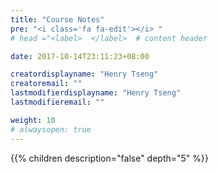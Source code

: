 ```yaml
---
title: "Course Notes"
pre: "<i class='fa fa-edit'></i> "
# head ="<label>  </label>  # content header

date: 2017-10-14T23:11:23+08:00

creatordisplayname: "Henry Tseng"
creatoremail: ""
lastmodifierdisplayname: "Henry Tseng"
lastmodifieremail: ""

weight: 10
# alwaysopen: true
---
```


{{% children description="false" depth="5" %}}